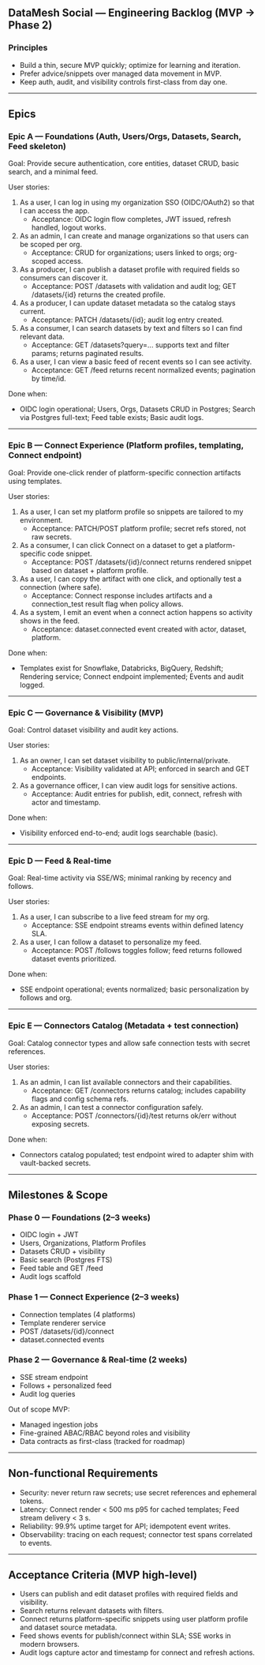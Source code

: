 ## DataMesh Social — Engineering Backlog (MVP → Phase 2)

### Principles
- Build a thin, secure MVP quickly; optimize for learning and iteration.
- Prefer advice/snippets over managed data movement in MVP.
- Keep auth, audit, and visibility controls first-class from day one.

---

## Epics

### Epic A — Foundations (Auth, Users/Orgs, Datasets, Search, Feed skeleton)
Goal: Provide secure authentication, core entities, dataset CRUD, basic search, and a minimal feed.

User stories:
1. As a user, I can log in using my organization SSO (OIDC/OAuth2) so that I can access the app.
   - Acceptance: OIDC login flow completes, JWT issued, refresh handled, logout works.
2. As an admin, I can create and manage organizations so that users can be scoped per org.
   - Acceptance: CRUD for organizations; users linked to orgs; org-scoped access.
3. As a producer, I can publish a dataset profile with required fields so consumers can discover it.
   - Acceptance: POST /datasets with validation and audit log; GET /datasets/{id} returns the created profile.
4. As a producer, I can update dataset metadata so the catalog stays current.
   - Acceptance: PATCH /datasets/{id}; audit log entry created.
5. As a consumer, I can search datasets by text and filters so I can find relevant data.
   - Acceptance: GET /datasets?query=... supports text and filter params; returns paginated results.
6. As a user, I can view a basic feed of recent events so I can see activity.
   - Acceptance: GET /feed returns recent normalized events; pagination by time/id.

Done when:
- OIDC login operational; Users, Orgs, Datasets CRUD in Postgres; Search via Postgres full-text; Feed table exists; Basic audit logs.

---

### Epic B — Connect Experience (Platform profiles, templating, Connect endpoint)
Goal: Provide one-click render of platform-specific connection artifacts using templates.

User stories:
1. As a user, I can set my platform profile so snippets are tailored to my environment.
   - Acceptance: PATCH/POST platform profile; secret refs stored, not raw secrets.
2. As a consumer, I can click Connect on a dataset to get a platform-specific code snippet.
   - Acceptance: POST /datasets/{id}/connect returns rendered snippet based on dataset + platform profile.
3. As a user, I can copy the artifact with one click, and optionally test a connection (where safe).
   - Acceptance: Connect response includes artifacts and a connection_test result flag when policy allows.
4. As a system, I emit an event when a connect action happens so activity shows in the feed.
   - Acceptance: dataset.connected event created with actor, dataset, platform.

Done when:
- Templates exist for Snowflake, Databricks, BigQuery, Redshift; Rendering service; Connect endpoint implemented; Events and audit logged.

---

### Epic C — Governance & Visibility (MVP)
Goal: Control dataset visibility and audit key actions.

User stories:
1. As an owner, I can set dataset visibility to public/internal/private.
   - Acceptance: Visibility validated at API; enforced in search and GET endpoints.
2. As a governance officer, I can view audit logs for sensitive actions.
   - Acceptance: Audit entries for publish, edit, connect, refresh with actor and timestamp.

Done when:
- Visibility enforced end-to-end; audit logs searchable (basic).

---

### Epic D — Feed & Real-time
Goal: Real-time activity via SSE/WS; minimal ranking by recency and follows.

User stories:
1. As a user, I can subscribe to a live feed stream for my org.
   - Acceptance: SSE endpoint streams events within defined latency SLA.
2. As a user, I can follow a dataset to personalize my feed.
   - Acceptance: POST /follows toggles follow; feed returns followed dataset events prioritized.

Done when:
- SSE endpoint operational; events normalized; basic personalization by follows and org.

---

### Epic E — Connectors Catalog (Metadata + test connection)
Goal: Catalog connector types and allow safe connection tests with secret references.

User stories:
1. As an admin, I can list available connectors and their capabilities.
   - Acceptance: GET /connectors returns catalog; includes capability flags and config schema refs.
2. As an admin, I can test a connector configuration safely.
   - Acceptance: POST /connectors/{id}/test returns ok/err without exposing secrets.

Done when:
- Connectors catalog populated; test endpoint wired to adapter shim with vault-backed secrets.

---

## Milestones & Scope

### Phase 0 — Foundations (2–3 weeks)
- OIDC login + JWT
- Users, Organizations, Platform Profiles
- Datasets CRUD + visibility
- Basic search (Postgres FTS)
- Feed table and GET /feed
- Audit logs scaffold

### Phase 1 — Connect Experience (2–3 weeks)
- Connection templates (4 platforms)
- Template renderer service
- POST /datasets/{id}/connect
- dataset.connected events

### Phase 2 — Governance & Real-time (2 weeks)
- SSE stream endpoint
- Follows + personalized feed
- Audit log queries

Out of scope MVP:
- Managed ingestion jobs
- Fine-grained ABAC/RBAC beyond roles and visibility
- Data contracts as first-class (tracked for roadmap)

---

## Non-functional Requirements
- Security: never return raw secrets; use secret references and ephemeral tokens.
- Latency: Connect render < 500 ms p95 for cached templates; Feed stream delivery < 3 s.
- Reliability: 99.9% uptime target for API; idempotent event writes.
- Observability: tracing on each request; connector test spans correlated to events.

---

## Acceptance Criteria (MVP high-level)
- Users can publish and edit dataset profiles with required fields and visibility.
- Search returns relevant datasets with filters.
- Connect returns platform-specific snippets using user platform profile and dataset source metadata.
- Feed shows events for publish/connect within SLA; SSE works in modern browsers.
- Audit logs capture actor and timestamp for connect and refresh actions.


